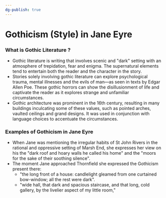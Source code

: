 ```yaml
---
dg-publish: true
---
```

# Gothicism (Style) in Jane Eyre
### What is Gothic Literature ?
- Gothic literature is writing that involves scenic and "dark" setting with an atmosphere of trepidation, fear and enigma. The supernatural elements tend to entertain both the reader and the character in the story. 
- Stories solely involving gothic literature can explore psychological trauma, mental illnesses and the evils of man—as seen in texts by Edgar Allen Poe. These gothic horrors can show the disillusionment of life and captivate the reader as it explores strange and unfamiliar circumstances.
- Gothic architecture was prominent in the 16th century, resulting in many buildings inculcating some of these values, such as pointed arches, vaulted ceilings and grand designs. It was used in conjunction with language choices to accentuate the circumstances.

### Examples of Gothicism in Jane Eyre
- When Jane was mentioning the irregular habits of St John Rivers in the rational and oppressive setting of Marsh End, she expresses her view on his the "dark roof and hoary walls he called his home" and the "moors for the sake of their soothing silence".
- The moment Jane approached Thornfield she expressed the Gothicism present there:
	- "the long front of a house: candlelight gleamed from one curtained bow-window; all the rest were dark".
	- "wide hall, that dark and spacious staircase, and that long, cold gallery, by the livelier aspect of my little room,"


